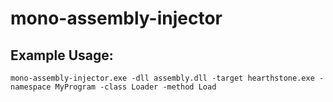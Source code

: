 # mono-assembly-injector


## Example Usage: 

`mono-assembly-injector.exe -dll assembly.dll -target hearthstone.exe -namespace MyProgram -class Loader -method Load`
